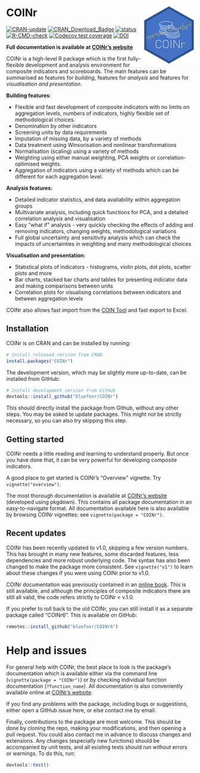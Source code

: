 
<!-- README.md is generated from README.Rmd. Please edit that file -->

# COINr <img src="man/figures/COINr_logo.png" width="133px" height="154px" align="right" style="padding-left:10px;background-color:white;" />

<!-- badges: start -->

[![CRAN-update](https://www.r-pkg.org/badges/version-ago/COINr)](https://cran.r-project.org/package=COINr)
[![CRAN_Download_Badge](http://cranlogs.r-pkg.org/badges/COINr)](https://CRAN.R-project.org/package=COINr)
[![status](https://joss.theoj.org/papers/187b1759658c96177f8d17f3b55b90a0/status.svg)](https://joss.theoj.org/papers/187b1759658c96177f8d17f3b55b90a0)
[![R-CMD-check](https://github.com/bluefoxr/COINr/actions/workflows/R-CMD-check.yaml/badge.svg)](https://github.com/bluefoxr/COINr/actions/workflows/R-CMD-check.yaml)
[![Codecov test
coverage](https://codecov.io/gh/bluefoxr/COINr/branch/master/graph/badge.svg)](https://app.codecov.io/gh/bluefoxr/COINr?branch=master)
[![DOI](https://zenodo.org/badge/DOI/10.5281/zenodo.7180389.svg)](https://doi.org/10.5281/zenodo.7180389)
<!-- badges: end -->

**Full documentation is available at [COINr’s
website](https://bluefoxr.github.io/COINr/)**

COINr is a high-level R package which is the first fully-flexible
development and analysis environment for composite indicators and
scoreboards. The main features can be summarised as features for
*building*, features for *analysis* and features for *visualisation and
presentation*.

**Building features**:

-   Flexible and fast development of composite indicators with no limits
    on aggregation levels, numbers of indicators, highly flexible set of
    methodological choices.
-   Denomination by other indicators
-   Screening units by data requirements
-   Imputation of missing data, by a variety of methods
-   Data treatment using Winsorisation and nonlinear transformations
-   Normalisation (scaling) using a variety of methods
-   Weighting using either manual weighting, PCA weights or
    correlation-optimised weights.
-   Aggregation of indicators using a variety of methods which can be
    different for each aggregation level.

**Analysis features:**

-   Detailed indicator statistics, and data availability within
    aggregation groups
-   Multivariate analysis, including quick functions for PCA, and a
    detailed correlation analysis and visualisation
-   Easy “what if” analysis - very quickly checking the effects of
    adding and removing indicators, changing weights, methodological
    variations
-   Full global uncertainty and sensitivity analysis which can check the
    impacts of uncertainties in weighting and many methodological
    choices

**Visualisation and presentation:**

-   Statistical plots of indicators - histograms, violin plots, dot
    plots, scatter plots and more
-   Bar charts, stacked bar charts and tables for presenting indicator
    data and making comparisons between units
-   Correlation plots for visualising correlations between indicators
    and between aggregation levels

COINr also allows fast import from the [COIN
Tool](https://knowledge4policy.ec.europa.eu/composite-indicators/coin-tool_en)
and fast export to Excel.

## Installation

COINr is on CRAN and can be installed by running:

``` r
# Install released version from CRAN
install.packages("COINr")
```

The development version, which may be slightly more up-to-date, can be
installed from GitHub:

``` r
# Install development version from GitHub
devtools::install_github("bluefoxr/COINr")
```

This should directly install the package from Github, without any other
steps. You may be asked to update packages. This might not be strictly
necessary, so you can also try skipping this step.

## Getting started

COINr needs a little reading and learning to understand properly. But
once you have done that, it can be very powerful for developing
composite indicators.

A good place to get started is COINr’s “Overview” vignette. Try
`vignette("overview")`.

The most thorough documentation is available at [COINr’s
website](https://bluefoxr.github.io/COINr/) (developed using pkgdown).
This contains all package documentation in an easy-to-navigate format.
All documentation available here is also available by browsing COINr
vignettes: see `vignette(package = "COINr")`.

## Recent updates

COINr has been recently updated to v1.0, skipping a few version numbers.
This has brought in many new features, some discarded features, less
dependencies and more robust underlying code. The syntax has also been
changed to make the package more consistent. See `vignette("v1")` to
learn about these changes if you were using COINr prior to v1.0.

COINr documentation was previously contained in an [online
book](https://bluefoxr.github.io/COINrDoc/). This is still available,
and although the principles of composite indicators there are still all
valid, the code refers strictly to COINr \< v.1.0.

If you prefer to roll back to the old COINr, you can still install it as
a separate package called “COINr6”. This is available on GitHub:

``` r
remotes::install_github("bluefoxr/COINr6")
```

# Help and issues

For general help with COINr, the best place to look is the package’s
documentation which is available either via the command line
(`vignette(package = "COINr")`) or by checking individual function
documentation (`?function_name`). All documentation is also conveniently
available online at [COINr’s
website](https://bluefoxr.github.io/COINr/).

If you find any problems with the package, including bugs or
suggestions, either open a GitHub issue here, or else contact me by
email.

Finally, contributions to the package are most welcome. This should be
done by cloning the repo, making your modifications, and then opening a
pull request. You could also contact me in advance to discuss changes
and extensions. Any changes (especially new functions) should be
accompanied by unit tests, and all existing tests should run without
errors or warnings. To do this, run:

``` r
devtools::test()
```
